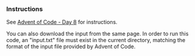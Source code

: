 ### Instructions

See [Advent of Code - Day 8](https://adventofcode.com/2023/day/8) for instructions.

You can also download the input from the same page. In order to run this code, an "input.txt" file must exist in the current directory, matching the format of the input file provided by Advent of Code.